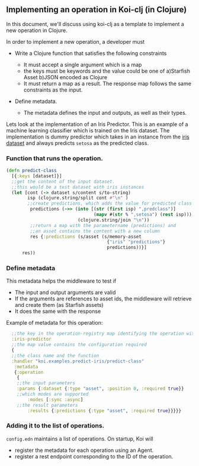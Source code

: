 ## Implementing an operation in Koi-clj (in Clojure)

In this document, we'll discuss using koi-clj as a template to implement a new operation in Clojure.

In order to implement a new operation, a developer must 

- Write a Clojure function that satisfies the following constraints

  - It must accept a single argument which is a map
  - the keys must be keywords and the value could be one of a)Starfish Asset b)JSON encoded as Clojure
  - It must return a map as a result. The response map follows the same constraints as the input.

- Define metadata. 

  - The metadata defines the input and outputs, as well as their types. 

Lets look at the implementation of an Iris Predictor. This is an example of a machine learning classifier which is trained on the Iris dataset. The implementation is dummy predictor which takes in an instance from the [iris dataset](https://en.wikipedia.org/wiki/Iris_flower_data_set) and always predicts `setosa` as the predicted class.


### Function that runs the operation.

```clj
(defn predict-class
  [{:keys [dataset]}]
  ;;get the content of the input dataset.
  ;;this would be a test dataset with iris instances
  (let [cont (-> dataset s/content s/to-string)
        isp (clojure.string/split cont #"\n" )
        ;;create predictions, which adds the value for predicted class
         predictions (->> (into [(str (first isp) ",predclass")]
                                 (mapv #(str % ",setosa") (rest isp)))
                           (clojure.string/join "\n"))
         ;;return a map with the parametername (predictions) and 
         ;;an asset contains the content with a new column
         res {:predictions (s/asset (s/memory-asset
                                      {"iris" "predictions"}
                                      predictions))}]
      res))
```

### Define metadata 

This metadata helps the middleware to test if

- The input and output arguments are valid
- If the arguments are references to asset ids, the middleware will retrieve and create them (as Starfish assets)
- It does the same with the response

Example of metadata for this operation:

```clj
  ;;the key in the operation-registry map identifying the operation with a simple name
  :iris-predictor
  ;;the map value contains the configuration required
  {
  ;;the class name and the function
  :handler "koi.examples.predict-iris/predict-class"
   :metadata
   {:operation
    {
	;;the input parameters
	:params {:dataset {:type "asset", :position 0, :required true}}
	;;which modes are supported
     	:modes [:sync :async]
	;;the result parameters
     	:results {:predictions {:type "asset", :required true}}}}}

```

### Adding it to the list of operations.

`config.edn` maintains a list of operations. On startup, Koi will

- register the metadata for each operation using an Agent. 
- register a rest endpoint corresponding to the ID of the operation. 

